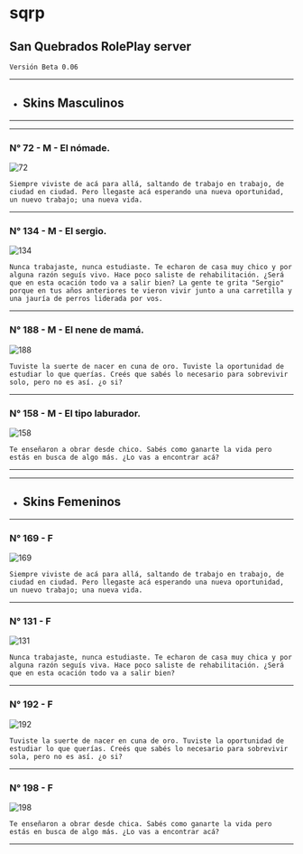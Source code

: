 # sqrp
## San Quebrados RolePlay server


    Versión Beta 0.06


---
* ## Skins Masculinos
---
---

### N° 72 - M - El nómade.

![72](https://wiki.sa-mp.com/wroot/images2/9/91/Skin_72.png)

    Siempre viviste de acá para allá, saltando de trabajo en trabajo, de ciudad en ciudad. Pero llegaste acá esperando una nueva oportunidad, un nuevo trabajo; una nueva vida.

---
### N° 134 - M - El sergio.

![134](https://wiki.sa-mp.com/wroot/images2/8/85/Skin_134.png)

    Nunca trabajaste, nunca estudiaste. Te echaron de casa muy chico y por alguna razón seguís vivo. Hace poco saliste de rehabilitación. ¿Será que en esta ocación todo va a salir bien? La gente te grita "Sergio" porque en tus años anteriores te vieron vivir junto a una carretilla y una jauría de perros liderada por vos.
 
---
### N° 188 - M - El nene de mamá.

![188](https://wiki.sa-mp.com/wroot/images2/d/d7/Skin_188.png)

    Tuviste la suerte de nacer en cuna de oro. Tuviste la oportunidad de estudiar lo que querías. Creés que sabés lo necesario para sobrevivir solo, pero no es así. ¿o si?

---
### N° 158 - M - El tipo laburador.

![158](https://wiki.sa-mp.com/wroot/images2/b/be/Skin_158.png)

    Te enseñaron a obrar desde chico. Sabés como ganarte la vida pero estás en busca de algo más. ¿Lo vas a encontrar acá?

---
---
* ## Skins Femeninos
---


### N° 169 - F

![169](https://wiki.sa-mp.com/wroot/images2/c/c4/Skin_169.png)

    Siempre viviste de acá para allá, saltando de trabajo en trabajo, de ciudad en ciudad. Pero llegaste acá esperando una nueva oportunidad, un nuevo trabajo; una nueva vida.

---
### N° 131 - F

![131](https://wiki.sa-mp.com/wroot/images2/f/f2/Skin_131.png)

    Nunca trabajaste, nunca estudiaste. Te echaron de casa muy chica y por alguna razón seguís viva. Hace poco saliste de rehabilitación. ¿Será que en esta ocación todo va a salir bien?

---
### N° 192 - F

![192](https://wiki.sa-mp.com/wroot/images2/6/62/Skin_192.png)

    Tuviste la suerte de nacer en cuna de oro. Tuviste la oportunidad de estudiar lo que querías. Creés que sabés lo necesario para sobrevivir sola, pero no es así. ¿o si?

---
### N° 198 - F

![198](https://wiki.sa-mp.com/wroot/images2/5/58/Skin_198.png)

    Te enseñaron a obrar desde chica. Sabés como ganarte la vida pero estás en busca de algo más. ¿Lo vas a encontrar acá?

---


